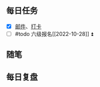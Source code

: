 
## 每日任务

- [x] [邮件](https://email.ustc.edu.cn/coremail/)、[打卡](https://weixine.ustc.edu.cn/2020/login)
- [ ] #todo 六级报名[[2022-10-28]] ⏫

## 随笔

## 每日复盘
